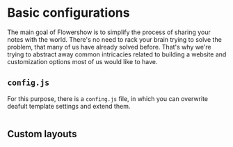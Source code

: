 # Basic configurations

The main goal of Flowershow is to simplify the process of sharing your notes with the world. There's no need to rack your brain trying to solve the problem, that many of us have already solved before. That's why we're trying to abstract away common intricacies related to building a website and customization options most of us would like to have.

## `config.js`

For this purpose, there is a `confing.js` file, in which you can overwrite deafult template settings and extend them.
```js

```

## Custom layouts